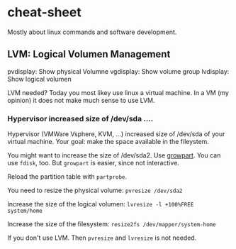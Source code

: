 # cheat-sheet

Mostly about linux commands and software development.

## LVM: Logical Volumen Management

pvdisplay: Show physical Volumne
vgdisplay: Show volume group
lvdisplay: Show logical volumen

LVM needed? Today you most likey use linux a virtual machine. In a VM (my opinion) it does not make much sense to use LVM. 

### Hypervisor increased size of /dev/sda ....

Hypervisor (VMWare Vsphere, KVM, ...) increased size of /dev/sda of your virtual machine. Your goal: make the space available in the fileystem.

You might want to increase the size of /dev/sda2. Use [growpart](http://manpages.ubuntu.com/manpages/precise/man1/growpart.1.html). You can use `fdisk`, too. But `growpart` is easier, since not interactive.

Reload the partition table with `partprobe`.

You need to resize the physical volume: `pvresize /dev/sda2`

Increase the size of the logical volumen: `lvresize -l +100%FREE system/home`

Increase the size of the filesystem: `resize2fs /dev/mapper/system-home`

If you don't use LVM. Then `pvresize` and `lvresize` is not needed.
